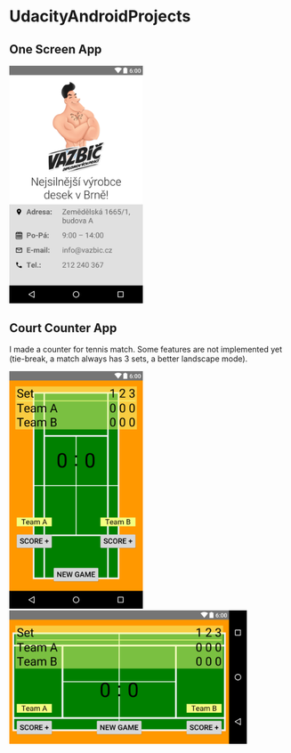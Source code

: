 # UdacityAndroidProjects

## One Screen App

<img src="Screenshots/Vazbic_portrait.png" alt="One Screen App screenshot" width="240" />

## Court Counter App

I made a counter for tennis match. Some features are not implemented yet (tie-break, a match always has 3 sets, a better landscape mode).

<img src="Screenshots/TennisCourtCounter_portrait.png" alt="Court Counter App screenshot" width="240" />

<img src="Screenshots/TennisCourtCounter_landscape.png" alt="Court Counter App landscape screenshot" height="240" />